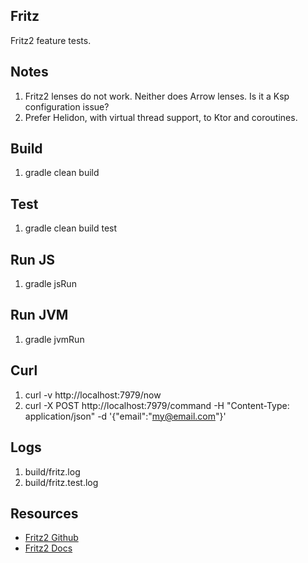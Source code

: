 Fritz
-----
Fritz2 feature tests.

Notes
-----
1. Fritz2 lenses do not work. Neither does Arrow lenses. Is it a Ksp configuration issue?
2. Prefer Helidon, with virtual thread support, to Ktor and coroutines.

Build
-----
1. gradle clean build

Test
----
1. gradle clean build test

Run JS
------
1. gradle jsRun

Run JVM
-------
1. gradle jvmRun

Curl
----
1. curl -v http://localhost:7979/now
2. curl -X POST http://localhost:7979/command -H "Content-Type: application/json" -d '{"email":"my@email.com"}'

Logs
----
1. build/fritz.log
2. build/fritz.test.log

Resources
---------
* [Fritz2 Github](https://github.com/jwstegemann/fritz2)
* [Fritz2 Docs](https://www.fritz2.dev/docs/)